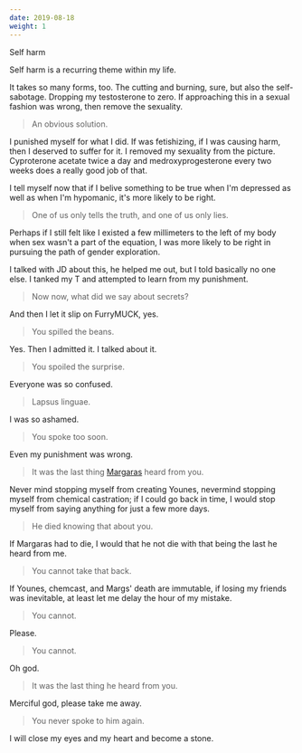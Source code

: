```yaml
---
date: 2019-08-18
weight: 1
---
```


<div class="cw">Self harm</div>

Self harm is a recurring theme within my life.

It takes so many forms, too. The cutting and burning, sure, but also the self-sabotage. Dropping my testosterone to zero. If approaching this in a sexual fashion was wrong, then remove the sexuality.

> An obvious solution.

I punished myself for what I did. If was fetishizing, if I was causing harm, then I deserved to suffer for it. I removed my sexuality from the picture. Cyproterone acetate twice a day and medroxyprogesterone every two weeks does a really good job of that.

I tell myself now that if I belive something to be true when I'm depressed as well as when I'm hypomanic, it's more likely to be right.

> One of us only tells the truth, and one of us only lies.

Perhaps if I still felt like I existed a few millimeters to the left of my body when sex wasn't a part of the equation, I was more likely to be right in pursuing the path of gender exploration.

I talked with JD about this, he helped me out, but I told basically no one else. I tanked my T and attempted to learn from my punishment.

> Now now, what did we say about secrets?

And then I let it slip on FurryMUCK, yes.

> You spilled the beans.

Yes. Then I admitted it. I talked about it.

>  You spoiled the surprise.

Everyone was so confused.

> Lapsus linguae.

I was so ashamed.

> You spoke too soon.

Even my punishment was wrong.

> It was the last thing <a class="pulse" href="/furry/margaras">Margaras</a> heard from you.

Never mind stopping myself from creating Younes, nevermind stopping myself from chemical castration; if I could go back in time, I would stop myself from saying anything for just a few more days.

> He died knowing that about you.

If Margaras had to die, I would that he not die with that being the last he heard from me.

> You cannot take that back.

If Younes, chemcast, and Margs' death are immutable, if losing my friends was inevitable, at least let me delay the hour of my mistake.

> You cannot.

Please.

> You cannot.

Oh god.

> It was the last thing he heard from you.

Merciful god, please take me away.

> You never spoke to him again.

I will close my eyes and my heart and become a stone.
